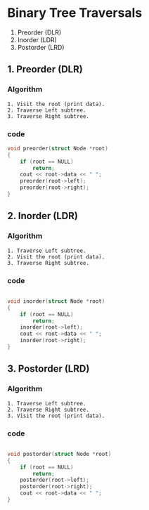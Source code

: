 # Binary Tree Traversals

1. Preorder (DLR)
2. Inorder (LDR)
3. Postorder (LRD)

## 1. Preorder (DLR)

### Algorithm

```
1. Visit the root (print data).
2. Traverse Left subtree.
3. Traverse Right subtree.
```

### code

```cpp
void preorder(struct Node *root)
{
    if (root == NULL)
        return;
    cout << root->data << " ";
    preorder(root->left);
    preorder(root->right);
}
```

## 2. Inorder (LDR)

### Algorithm

```
1. Traverse Left subtree.
2. Visit the root (print data).
3. Traverse Right subtree.
```

### code

```cpp

void inorder(struct Node *root)
{
    if (root == NULL)
        return;
    inorder(root->left);
    cout << root->data << " ";
    inorder(root->right);
}
```

## 3. Postorder (LRD)

### Algorithm

```
1. Traverse Left subtree.
2. Traverse Right subtree.
3. Visit the root (print data).
```

### code

```cpp

void postorder(struct Node *root)
{
    if (root == NULL)
        return;
    postorder(root->left);
    postorder(root->right);
    cout << root->data << " ";
}
```

